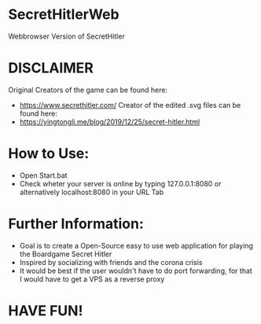 # SecretHitlerWeb
Webbrowser Version of SecretHitler

# DISCLAIMER
Original Creators of the game can be found here:
- https://www.secrethitler.com/
Creator of the edited .svg files can be found here:
- https://yingtongli.me/blog/2019/12/25/secret-hitler.html
# How to Use:
- Open Start.bat 
- Check wheter your server is online by typing 127.0.0.1:8080 or alternatively localhost:8080 in your URL Tab

# Further Information:
- Goal is to create a Open-Source easy to use web application for playing the Boardgame Secret Hitler
- Inspired by socializing with friends and the corona crisis 
- It would be best if the user wouldn't have to do port forwarding, for that I would have to get a VPS as a reverse proxy

# HAVE FUN!
